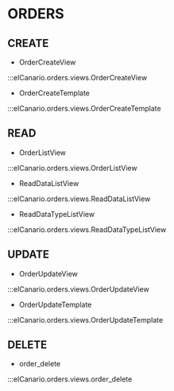 # ORDERS

## CREATE

- OrderCreateView

:::elCanario.orders.views.OrderCreateView

- OrderCreateTemplate

:::elCanario.orders.views.OrderCreateTemplate

## READ

- OrderListView

:::elCanario.orders.views.OrderListView

- ReadDataListView

:::elCanario.orders.views.ReadDataListView

- ReadDataTypeListView

:::elCanario.orders.views.ReadDataTypeListView

## UPDATE

- OrderUpdateView

:::elCanario.orders.views.OrderUpdateView

- OrderUpdateTemplate

:::elCanario.orders.views.OrderUpdateTemplate

## DELETE

- order_delete

:::elCanario.orders.views.order_delete
